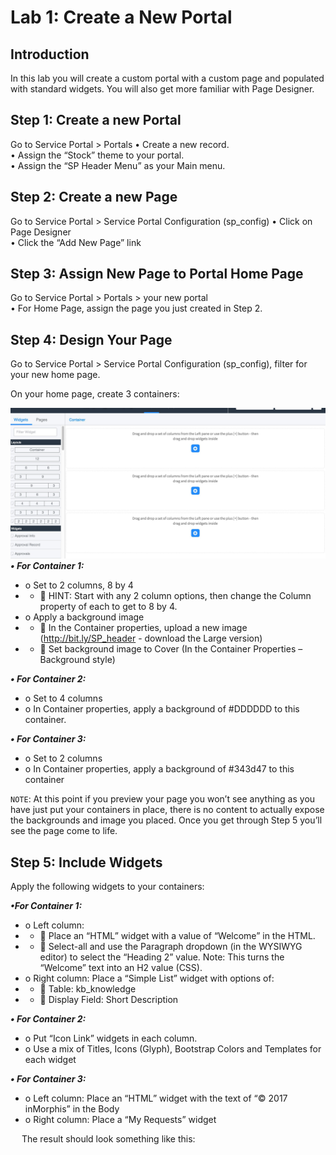 # Lab 1: Create a New Portal 
## Introduction
In this lab you will create a custom portal with a custom page and populated with standard widgets. You will also get more familiar with Page Designer.

## Step 1: Create a new Portal
Go to Service Portal > Portals
•	Create a new record.<br/>
•	Assign the “Stock” theme to your portal.<br/>
•	Assign the “SP Header Menu” as your Main menu.<br/>

## Step 2: Create a new Page
Go to Service Portal > Service Portal Configuration (sp_config)
•	Click on Page Designer<br/>
•	Click the “Add New Page” link<br/>

## Step 3: Assign New Page to Portal Home Page
Go to Service Portal > Portals > your new portal<br/>
•	For Home Page, assign the page you just created in Step 2.<br/>

## Step 4: Design Your Page
Go to Service Portal > Service Portal Configuration (sp_config), filter for your new home page.

On your home page, create 3 containers:

![move to header](/assets/designer.jpg)<br/>
***•	For Container 1:*** 
- o	Set to 2 columns, 8 by 4
- - 	HINT: Start with any 2 column options, then change the Column property of each to get to 8 by 4.
- o	Apply a background image
- - 	In the Container properties, upload a new image (http://bit.ly/SP_header - download the Large version)
- - 	Set background image to Cover (In the Container Properties – Background style)

***•	For Container 2:***
- o	Set to 4 columns
- o	In Container properties, apply a background of #DDDDDD to this container.

***•	For Container 3:***
- o	Set to 2 columns
- o	In Container properties, apply a background of #343d47 to this container

`NOTE`: At this point if you preview your page you won’t see anything as you have just put your containers in place, there is no content to actually expose the backgrounds and image you placed. Once you get through Step 5 you’ll see the page come to life.

## Step 5: Include Widgets
Apply the following widgets to your containers:

***•For Container 1:***
- o	Left column:
- - 	Place an “HTML” widget with a value of “Welcome” in the HTML. 
- - 	Select-all and use the Paragraph dropdown (in the WYSIWYG editor) to select the “Heading 2” value. Note: This turns the “Welcome” text into an H2 value (CSS).
- o	Right column: Place a “Simple List” widget with options of:
- - 	Table: kb_knowledge
- - 	Display Field: Short Description

***•	For Container 2:***
- o	Put “Icon Link” widgets in each column.
- o	Use a mix of Titles, Icons (Glyph), Bootstrap Colors and Templates for each widget

***•	For Container 3:***
- o	Left column: Place an “HTML” widget with the text of “© 2017 inMorphis” in the Body
- o	Right column: Place a “My Requests” widget

 
The result should look something like this:
